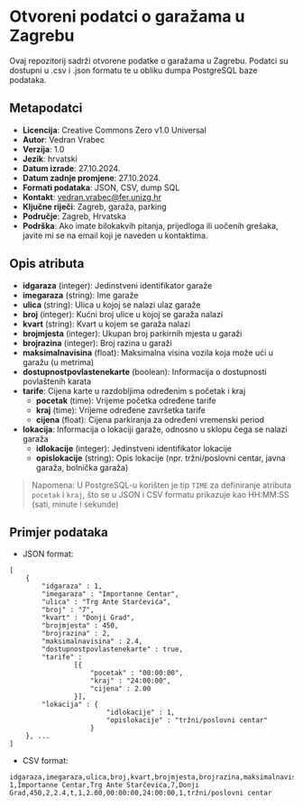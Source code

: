 # Otvoreni podatci o garažama u Zagrebu
Ovaj repozitorij sadrži otvorene podatke o garažama u Zagrebu. Podatci su dostupni u .csv i .json formatu te u obliku dumpa PostgreSQL baze podataka.

## Metapodatci
- **Licencija**: Creative Commons Zero v1.0 Universal
- **Autor**: Vedran Vrabec
- **Verzija**: 1.0
- **Jezik**: hrvatski
- **Datum izrade**: 27.10.2024.
- **Datum zadnje promjene**: 27.10.2024. 
- **Formati podataka**: JSON, CSV, dump SQL
- **Kontakt**: vedran.vrabec@fer.unizg.hr
- **Ključne riječi**: Zagreb, garaža, parking
- **Područje**: Zagreb, Hrvatska
- **Podrška**: Ako imate bilokakvih pitanja, prijedloga ili uočenih grešaka, javite mi se na email koji je naveden u kontaktima.

## Opis atributa
- **idgaraza** (integer): Jedinstveni identifikator garaže
- **imegaraza** (string): Ime garaže
- **ulica** (string): Ulica u kojoj se nalazi ulaz garaže
- **broj** (integer): Kućni broj ulice u kojoj se garaža nalazi
- **kvart** (string): Kvart u kojem se garaža nalazi
- **brojmjesta** (integer): Ukupan broj parkirnih mjesta u garaži
- **brojrazina** (integer): Broj razina u garaži
- **maksimalnavisina** (float): Maksimalna visina vozila koja može ući u garažu (u metrima)
- **dostupnostpovlastenekarte** (boolean): Informacija o dostupnosti povlaštenih karata
- **tarife**: Cijena karte u razdobljima određenim s početak i kraj
  - **pocetak** (time): Vrijeme početka određene tarife 
  - **kraj** (time): Vrijeme određene završetka tarife
  - **cijena** (float): Cijena parkiranja za određeni vremenski period
- **lokacija**: Informacija o lokaciji garaže, odnosno u sklopu čega se nalazi garaža
  - **idlokacije** (integer): Jedinstveni identifikator lokacije
  - **opislokacije** (string): Opis lokacije (npr. tržni/poslovni centar, javna garaža, bolnička garaža)
> Napomena: U PostgreSQL-u korišten je tip `TIME` za definiranje atributa `pocetak` i `kraj`, što se u JSON i CSV formatu prikazuje kao HH:MM:SS (sati, minute i sekunde)



## Primjer podataka
- JSON format:
```json:
[
    {
        "idgaraza" : 1, 
        "imegaraza" : "Importanne Centar", 
        "ulica" : "Trg Ante Starčevića", 
        "broj" : "7",
        "kvart" : "Donji Grad", 
        "brojmjesta" : 450, 
        "brojrazina" : 2, 
        "maksimalnavisina" : 2.4, 
        "dostupnostpovlastenekarte" : true, 
        "tarife" :
                [{
                    "pocetak" : "00:00:00",
                    "kraj" : "24:00:00",
                    "cijena" : 2.00
                }], 
        "lokacija" : {
                        "idlokacije" : 1,
                        "opislokacije" : "tržni/poslovni centar"
                    }
    }, ... 
]
```

- CSV format:
```csv:
idgaraza,imegaraza,ulica,broj,kvart,brojmjesta,brojrazina,maksimalnavisina,dostupnostpovlastenekarte,idtarifegaraze,cijena,pocetak,kraj,idlokacije,opislokacije
1,Importanne Centar,Trg Ante Starčevića,7,Donji Grad,450,2,2.4,t,1,2.00,00:00:00,24:00:00,1,tržni/poslovni centar

